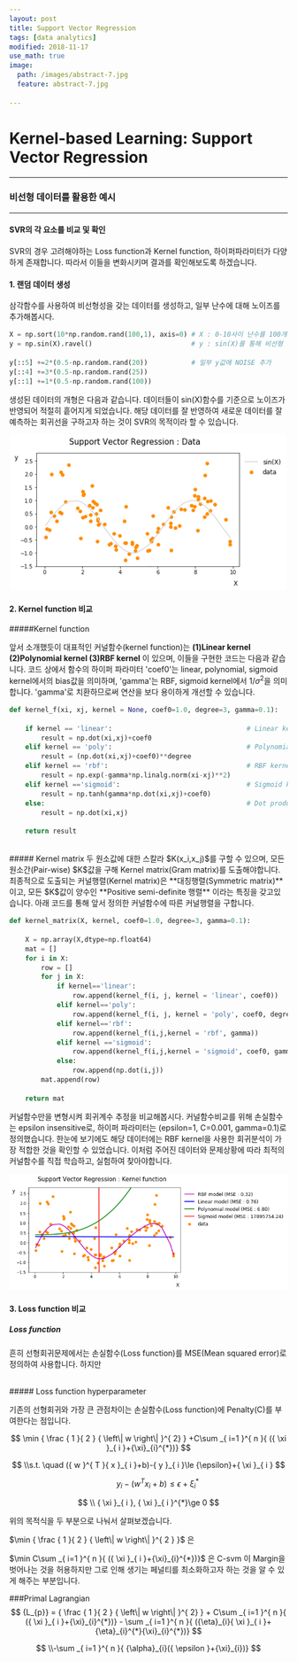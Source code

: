 ```yaml
---
layout: post
title: Support Vector Regression
tags: [data analytics]
modified: 2018-11-17
use_math: true
image:
  path: /images/abstract-7.jpg
  feature: abstract-7.jpg

---
```


Kernel-based Learning: Support Vector Regression
=======

---
### 비선형 데이터를 활용한 예시
---

#### SVR의 각 요소를 비교 및 확인
SVR의 경우 고려해야하는 Loss function과 Kernel function, 하이퍼파라미터가 다양하게 존재합니다. 따라서 이들을 변화시키며 결과를 확인해보도록 하겠습니다.


#### **1. 랜덤 데이터 생성**

 삼각함수를 사용하여 비선형성을 갖는 데이터를 생성하고, 일부 난수에 대해 노이즈를 추가해봅시다.

```python
X = np.sort(10*np.random.rand(100,1), axis=0) # X : 0-10사이 난수를 100개 생성
y = np.sin(X).ravel()                         # y : sin(X)를 통해 비선형 데이터 생성

y[::5] +=2*(0.5-np.random.rand(20))           # 일부 y값에 NOISE 추가
y[::4] +=3*(0.5-np.random.rand(25))
y[::1] +=1*(0.5-np.random.rand(100))
```

생성된 데이터의 개형은 다음과 같습니다. 데이터들이 sin(X)함수를 기준으로 노이즈가 반영되어 적절히 흩어지게 되었습니다. 해당 데이터를 잘 반영하여 새로운 데이터를 잘 예측하는 회귀선을 구하고자 하는 것이 SVR의 목적이라 할 수 있습니다.
<p align="center"><img width="500" height="auto" img src="/images/image_1.png"></p>


#### **2. Kernel function 비교**

#####Kernel function

앞서 소개했듯이 대표적인 커널함수(kernel function)는 **(1)Linear kernel (2)Polynomial kernel (3)RBF kernel** 이 있으며, 이들을 구현한 코드는 다음과 같습니다. 코드 상에서 함수의 하이퍼 파라미터 'coef0'는 linear, polynomial, sigmoid kernel에서의 bias값을 의미하며, 'gamma'는 RBF, sigmoid kernel에서 $1/\sigma^2$을 의미합니다. 'gamma'로 치환하므로써 연산을 보다 용이하게 개선할 수 있습니다.

```python
def kernel_f(xi, xj, kernel = None, coef0=1.0, degree=3, gamma=0.1):

    if kernel == 'linear':                                  # Linear kernel
        result = np.dot(xi,xj)+coef0
    elif kernel == 'poly':                                  # Polynomial kernel
        result = (np.dot(xi,xj)+coef0)**degree
    elif kernel == 'rbf':                                   # RBF kernel
        result = np.exp(-gamma*np.linalg.norm(xi-xj)**2)
    elif kernel =='sigmoid':                                # Sigmoid kernel
        result = np.tanh(gamma*np.dot(xi,xj)+coef0)
    else:                                                   # Dot product
        result = np.dot(xi,xj)

    return result
```
<br />
##### Kernel matrix
두 원소값에 대한 스칼라 $K(x_i,x_j)$를 구할 수 있으며, 모든 원소간(Pair-wise) $K$값을 구해 Kernel matrix(Gram matrix)를 도출해야합니다. 최종적으로 도출되는 커널행렬(Kernel matrix)은 **대칭행렬(Symmetric matrix)** 이고, 모든 $K$값이 양수인 **Positive semi-definite 행렬** 이라는 특징을 갖고있습니다. 아래 코드를 통해 앞서 정의한 커널함수에 따른 커널행렬을 구합니다.  


```python
def kernel_matrix(X, kernel, coef0=1.0, degree=3, gamma=0.1):

    X = np.array(X,dtype=np.float64)
    mat = []
    for i in X:
        row = []
        for j in X:
            if kernel=='linear':           
                row.append(kernel_f(i, j, kernel = 'linear', coef0))   
            elif kernel=='poly':
                row.append(kernel_f(i, j, kernel = 'poly', coef0, degree))
            elif kernel=='rbf':
                row.append(kernel_f(i,j,kernel = 'rbf', gamma))
            elif kernel =='sigmoid':
                row.append(kernel_f(i,j,kernel = 'sigmoid', coef0, gamma))    
            else:
                row.append(np.dot(i,j))
        mat.append(row)

    return mat
```

커널함수만을 변형시켜 회귀계수 추정을 비교해봅시다. 커널함수비교를 위해 손실함수는 epsilon insensitive로, 하이퍼 파라미터는 (epsilon=1, C=0.001, gamma=0.1)로 정의했습니다. 한눈에 보기에도 해당 데이터에는 RBF kernel을 사용한 회귀분석이 가장 적합한 것을 확인할 수 있었습니다. 이처럼 주어진 데이터와 문제상황에 따라 최적의 커널함수를 직접 학습하고, 실험하여 찾아야합니다.


<p align="center"><img width="650" height="auto" img src="/images/image_2.png"></p>

#### **3. Loss function 비교**

##### Loss function
흔히 선형회귀문제에서는 손실함수(Loss function)를 MSE(Mean squared error)로 정의하여 사용합니다. 하지만

<br />
##### Loss function hyperparameter

기존의 선형회귀와 가장 큰 관점차이는 손실함수(Loss function)에 Penalty(C)를 부여한다는 점입니다.




$$
\min { \frac { 1 }{ 2 } { \left\| w \right\|  }^{ 2} } +C\sum _{ i=1 }^{ n }{ ({ \xi  }_{ i }+{\xi}_{i}^{*})}
$$

$$
\\s.t. \quad    ({ w }^{ T }{ x }_{ i }+b)-{ y }_{ i }\le {\epsilon}+{ \xi  }_{ i }
$$

$$
\quad  \quad  { y }_{ i }-({ w }^{ T }{ x }_{ i }+b)\le {\epsilon}+{ \xi  }_{ i }^{*}
$$

$$
\\ { \xi  }_{ i }, { \xi  }_{ i }^{*}\ge 0
$$

위의 목적식을 두 부분으로 나눠서 살펴보겠습니다.<br>

$\min { \frac { 1 }{ 2 } { \left\| w \right\|  }^{ 2 } }$ 은

$\min C\sum _{ i=1 }^{ n }{ ({ \xi  }_{ i }+{\xi}_{i}^{*})}$ 은 C-svm 이 Margin을 벗어나는 것을 허용하지만 그로 인해 생기는
페널티를 최소화하고자 하는 것을 알 수 있게 해주는 부분입니다.<br>

###Primal Lagrangian
$$
{L_{p}} =  { \frac { 1 }{ 2 } { \left\| w \right\|  }^{ 2} } + C\sum _{ i=1 }^{ n }{ ({ \xi  }_{ i }+{\xi}_{i}^{*})} - \sum _{ i=1 }^{ n }{ ({\eta}_{i}{ \xi  }_{ i }+{\eta}_{i}^{*}{\xi}_{i}^{*})}
$$

$$
\\-\sum _{ i=1 }^{ n }{ {\alpha}_{i}({ \epsilon }+{\xi}_{i})}
$$
